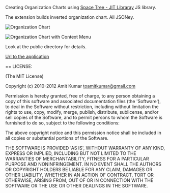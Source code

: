 Creating Organization Charts using [Space Tree - JIT Libraray](http://thejit.org/static/v20/Jit/Examples/Spacetree/example1.code.html) JS library.

The extension builds inverted organization chart. All JSONey.

![Organization Chart](http://3.bp.blogspot.com/-7sJnpZ8oLuk/TnQinEEzY6I/AAAAAAAAEUg/EXK8uIv7qr0/s1600/org_chart.png)




![Organization Chart with Context Menu](http://3.bp.blogspot.com/--nZN6XEAV2g/TnQiphNYGVI/AAAAAAAAEUk/--YFeDW9gB0/s1600/org_chart_menu.png)

Look at the public directory for details.

[Url to the application](http://organization-chart.heroku.com/)

== LICENSE:

(The MIT License)

Copyright (c) 2010-2012 Amit Kumar <toamitkumar@gmail.com>

Permission is hereby granted, free of charge, to any person obtaining
a copy of this software and associated documentation files (the
'Software'), to deal in the Software without restriction, including
without limitation the rights to use, copy, modify, merge, publish,
distribute, sublicense, and/or sell copies of the Software, and to
permit persons to whom the Software is furnished to do so, subject to
the following conditions:

The above copyright notice and this permission notice shall be
included in all copies or substantial portions of the Software.

THE SOFTWARE IS PROVIDED 'AS IS', WITHOUT WARRANTY OF ANY KIND,
EXPRESS OR IMPLIED, INCLUDING BUT NOT LIMITED TO THE WARRANTIES OF
MERCHANTABILITY, FITNESS FOR A PARTICULAR PURPOSE AND NONINFRINGEMENT.
IN NO EVENT SHALL THE AUTHORS OR COPYRIGHT HOLDERS BE LIABLE FOR ANY
CLAIM, DAMAGES OR OTHER LIABILITY, WHETHER IN AN ACTION OF CONTRACT,
TORT OR OTHERWISE, ARISING FROM, OUT OF OR IN CONNECTION WITH THE
SOFTWARE OR THE USE OR OTHER DEALINGS IN THE SOFTWARE.
